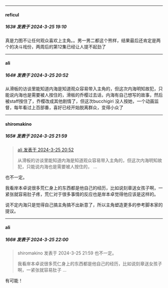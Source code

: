 ﻿
*****

####  reficul  
##### 163#       发表于 2024-3-25 19:10

真是力图不让任何观众喜欢上主角。。男一男二都这个熊样，结果最后还肯定是两个的决斗戏份，两周后的第12集已经让人提不起劲了


*****

####  ali  
##### 164#       发表于 2024-3-25 20:52

从滑板的访谈里能知道内海是知道观众容易带入主角的，但这次内海明知故犯，只能说内海也是需要被人按住的，滑板的乔樱过去话，内海有自己想写的故事，然后被staff按住了，乔樱改成其他剧情了，但这次bucchigiri 没人按她，一个动画监督，每年看过上百部番，喜好已经开始脱离群众，变得小众了


*****

####  shiromakino  
##### 165#       发表于 2024-3-25 21:59

<blockquote><a href="httphttps://bbs.saraba1st.com/2b/forum.php?mod=redirect&amp;goto=findpost&amp;pid=64374143&amp;ptid=2135261" target="_blank">ali 发表于 2024-3-25 20:52</a>

从滑板的访谈里能知道内海是知道观众容易带入主角的，但这次内海明知故犯，只能说内海也是需要被人按住的， ...</blockquote>
也不一定。

我看岸本卓说很多荒仁身上的东西都是他自己的经历，比如说刻章送女孩子啊，一紧张就容易肚子疼，荒仁对于很多事情的反应也是岸本卓觉得他应该是这样的。

说不定内海只是觉得自己搞主角搞不出新意了，所以主角塑造更多的参考脚本家的提议。

*****

####  ali  
##### 166#       发表于 2024-3-25 22:00

<blockquote>shiromakino 发表于 2024-3-25 21:59
也不一定。

我看岸本卓说很多荒仁身上的东西都是他自己的经历，比如说刻章送女孩子啊，一紧张就容易肚子 ...</blockquote>
有可能！

